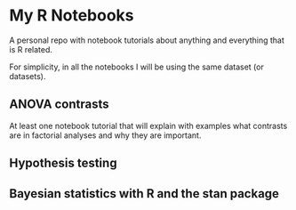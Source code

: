 # My R Notebooks

A personal repo with notebook tutorials about anything and everything that is R related. 

For simplicity, in all the notebooks I will be using the same dataset (or datasets). 

## ANOVA contrasts 

At least one notebook tutorial that will explain with examples what contrasts are in factorial analyses and why they are important. 

## Hypothesis testing 

## Bayesian statistics with R and the stan package 
